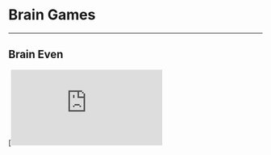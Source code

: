 <h1>Brain Games</h1>
<hr></hr>

<h2>Brain Even</h2>

[![asciicast](https://asciinema.org/a/JnodU8Yc8MFtvgbSftvZlfrAv.js)
